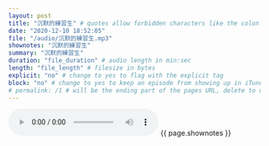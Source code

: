```yaml
---
layout: post
title: "沉默的練習生" # quotes allow forbidden characters like the colon
date: "2020-12-10 18:52:05"
file: "/audio/沉默的練習生.mp3"
shownotes: "沉默的練習生"
summary: "沉默的練習生"
duration: "file_duration" # audio length in min:sec
length: "file_length" # filesize in bytes
explicit: "no" # change to yes to flag with the explicit tag
block: "no" # change to yes to keep an episode from showing up in iTunes
# permalink: /1 # will be the ending part of the pages URL, delete to default to the title
---
```


<audio controls>
<source src="{{site.url}}{{site.baseurl}}{{ page.file }}" type="audio/x-mp3">
Your browser does not support the audio element.
</audio>
{{ page.shownotes }}
